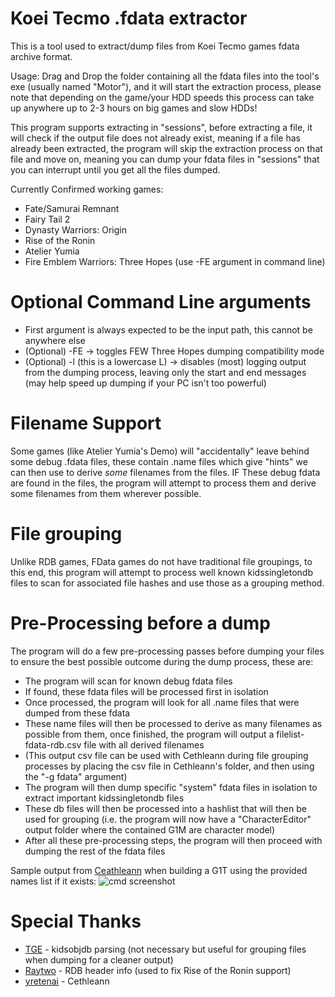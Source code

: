 # Koei Tecmo .fdata extractor

This is a tool used to extract/dump files from Koei Tecmo games fdata archive format.  

Usage: Drag and Drop the folder containing all the fdata files into the tool's exe (usually named "Motor"), and it will start the extraction process, please note that depending on the game/your HDD speeds this process can take up anywhere up to 2-3 hours on big games and slow HDDs!  

This program supports extracting in "sessions", before extracting a file, it will check if the output file does not already exist, meaning if a file has already been extracted, the program will skip the extraction process on that file and move on, meaning you can dump your fdata files in "sessions" that you can interrupt until you get all the files dumped.
  

Currently Confirmed working games:
  - Fate/Samurai Remnant
  - Fairy Tail 2
  - Dynasty Warriors: Origin
  - Rise of the Ronin
  - Atelier Yumia
  - Fire Emblem Warriors: Three Hopes (use -FE argument in command line)
  
  
  
# Optional Command Line arguments
- First argument is always expected to be the input path, this cannot be anywhere else
- (Optional) -FE -> toggles FEW Three Hopes dumping compatibility mode
- (Optional) -l (this is a lowercase L) -> disables (most) logging output from the dumping process, leaving only the start and end messages (may help speed up dumping if your PC isn't too powerful)


# Filename Support

Some games (like Atelier Yumia's Demo) will "accidentally" leave behind some debug .fdata files, these contain .name files which give "hints" we can then use to derive *some* filenames from the files.
IF These debug fdata are found in the files, the program will attempt to process them and derive some filenames from them wherever possible.



# File grouping
  
Unlike RDB games, FData games do not have traditional file groupings, to this end, this program will attempt to process well known kidssingletondb files to scan for associated file hashes and use those as a grouping method.


# Pre-Processing before a dump

The program will do a few pre-processing passes before dumping your files to ensure the best possible outcome during the dump process, these are:
- The program will scan for known debug fdata files
- If found, these fdata files will be processed first in isolation
- Once processed, the program will look for all .name files that were dumped from these fdata
- These name files will then be processed to derive as many filenames as possible from them, once finished, the program will output a filelist-fdata-rdb.csv file with all derived filenames
- (This output csv file can be used with Cethleann during file grouping processes by placing the csv file in Cethleann's folder, and then using the "-g fdata" argument)
- The program will then dump specific "system" fdata files in isolation to extract important kidssingletondb files
- These db files will then be processed into a hashlist that will then be used for grouping (i.e. the program will now have a "CharacterEditor" output folder where the contained G1M are character model)
- After all these pre-processing steps, the program will then proceed with dumping the rest of the fdata files

Sample output from [Ceathleann](https://github.com/yretenai/Cethleann) when building a G1T using the provided names list if it exists:
![cmd screenshot](https://i.imgur.com/wvKClRU.png)  


# Special Thanks
- [TGE](https://github.com/tge-was-taken) - kidsobjdb parsing (not necessary but useful for grouping files when dumping for a cleaner output)
- [Raytwo](https://github.com/Raytwo) - RDB header info (used to fix Rise of the Ronin support)
- [yretenai](https://github.com/yretenai) - Cethleann
